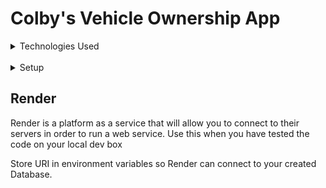 <h1>Colby's Vehicle Ownership App</h1>

<details>
<summary>Technologies Used</summary>
  1. Node.js
  2. MongoDB
  3. Express.js
  4. Embedded JavaScript (EJS)
  5. Nodemon
  6. env
  7. Render (PaaS)
</details>
<br>

<details>
  <summary>Setup</summary>
  1. Create a Repository on GitHub
    . Choose a name, GNU License, Select README.md, Node Library
  2. Proceed to Local Machine (Can use *VS Code*)
    .Open Terminal and type `git clone` with link to GitHub Repo
    .Open Directory that was created and load dependencies/packages.
  3. Create an ENV file to store MongoDB URI varible with username and password, store in gitignore file so it stays private.
     .Create database on MongoDB Atlas
  4. Test code on local dev box before committing to GitHub
</details>

<h2>Render</h2>
Render is a platform as a service that will allow you to connect to their servers in order to run a web service. Use this when you have tested the code on your local dev box

Store URI in environment variables so Render can connect to your created Database.
